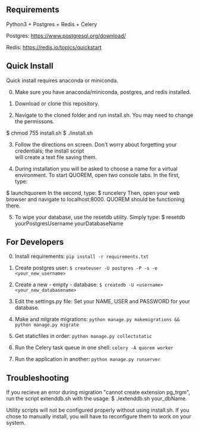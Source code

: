## Requirements
Python3 + Postgres + Redis + Celery

Postgres:
https://www.postgresql.org/download/

Redis:
https://redis.io/topics/quickstart

## Quick Install
Quick install requires anaconda or miniconda. 

0) Make sure you have anaconda/miniconda, postgres, and redis installed.

1) Download or clone this repository. 

2) Navigate to the cloned folder and run install.sh. You may need to change the permissons.

$ chmod 755 install.sh
$ ./install.sh

3) Follow the directions on screen. Don't worry about forgetting your credentials; the install script 	
   will create a text file saving them.

4) During installation you will be asked to choose a name for a virtual environment. 
   To start QUOREM, open two console tabs. In the first, type:

$ launchquorem
   In the second, type:
$ runcelery
   Then, open your web browser and navigate to localhost:8000. QUOREM should be functioning there.

5) To wipe your database, use the resetdb utility. Simply type:
$ resetdb yourPostgresUsername yourDatabaseName

## For Developers
0) Install requirements:
`pip install -r requirements.txt`


1) Create postgres user:
`$ createuser -U postgres -P -s -e <your_new_username>`


2) Create a new - empty - database:
`$ createdb -U <username> <your_new_databasename>`


3) Edit the settings.py file:
Set your NAME, USER and PASSWORD for your database.


4) Make and migrate migrations:
`python manage.py makemigrations && python manage.py migrate`


5) Get staticfiles in order:
`python manage.py collectstatic`

6) Run the Celery task queue in one shell:
`celery -A quorem worker`

7) Run the application in another:
`python manage.py runserver`

## Troubleshooting
If you recieve an error during migration "cannot create extension pg_trgm", run the script
extenddb.sh with the usage:
$ ./extenddb.sh your_dbName.

Utility scripts will not be configured properly without using install.sh. If you chose to manually install, you will have to reconfigure them to work on your system.

